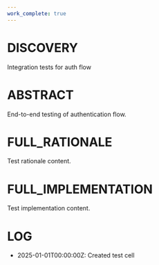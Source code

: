 ```yaml
---
work_complete: true
---
```


# DISCOVERY
Integration tests for auth flow

# ABSTRACT
End-to-end testing of authentication flow.

# FULL_RATIONALE
Test rationale content.

# FULL_IMPLEMENTATION
Test implementation content.

# LOG
- 2025-01-01T00:00:00Z: Created test cell
